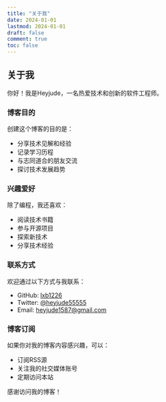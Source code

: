 ```yaml
---
title: "关于我"
date: 2024-01-01
lastmod: 2024-01-01
draft: false
comment: true
toc: false
---
```


## 关于我

你好！我是Heyjude，一名热爱技术和创新的软件工程师。

### 博客目的

创建这个博客的目的是：

- 分享技术见解和经验
- 记录学习历程
- 与志同道合的朋友交流
- 探讨技术发展趋势

### 兴趣爱好

除了编程，我还喜欢：

- 阅读技术书籍
- 参与开源项目
- 探索新技术
- 分享技术经验

### 联系方式

欢迎通过以下方式与我联系：

- GitHub: [lxb1226](https://github.com/lxb1226)
- Twitter: [@heyjude55555](https://twitter.com/heyjude55555)
- Email: heyjude1587@gmail.com

### 博客订阅

如果你对我的博客内容感兴趣，可以：

- 订阅RSS源
- 关注我的社交媒体账号
- 定期访问本站

感谢访问我的博客！
